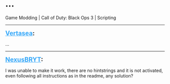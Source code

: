 # ...
Game Modding | Call of Duty: Black Ops 3 | Scripting

---
<strong style="font-size: 1.4em;"><span style="text-decoration: underline;text-decoration-color: #34a7f9;"><span style="color:#34a7f9;">Vertasea</span></span>:</strong>

<p>...</p>

---
<strong style="font-size: 1.4em;"><span style="text-decoration: underline;text-decoration-color: #34a7f9;"><span style="color:#34a7f9;">NexusBRYT</span></span>:</strong>

<p>I was unable to make it work, there are no hintstrings and it is not activated, even following all instructions as in the readme, any solution?</p>
